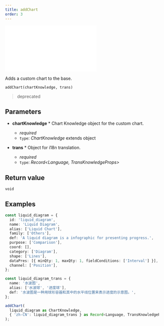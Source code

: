 ```yaml
---
title: addChart
order: 3
---
```


<embed src='@/docs/common/style.md'></embed>


Adds a custom chart to the base.

```sign
addChart(chartKnowledge, trans)
```

> deprecated

## Parameters

* **chartKnowledge** * Chart Knowledge object for the custom chart.
  * _required_
  * `type`: *ChartKnowledge* extends object

* **trans** * Object for i18n translation.
  * _required_
  * `type`: *Record<Language, TransKnowledgeProps>*

## Return value

`void`

## Examples

```ts
const liquid_diagram = {
  id: 'liquid_diagram',
  name: 'Liquid Diagram',
  alias: ['Liquid Chart'],
  family: ['Others'],
  def: 'A liquid diagram is a infographic for presenting progress.',
  purpose: ['Comparison'],
  coord: [],
  category: ['Diagram'],
  shape: ['Lines'],
  dataPres: [{ minQty: 1, maxQty: 1, fieldConditions: ['Interval'] }],
  channel: ['Position'],
};

const liquid_diagram_trans = {
  name: '水波图',
  alias: ['水波球', '进度球'],
  def: '水波图是一种用球形容器和其中的水平线位置来表示进度的示意图。',
};

addChart(
  liquid_diagram as ChartKnowledge,
  { 'zh-CN': liquid_diagram_trans } as Record<Language, TransKnowledgeProps>
);
```


